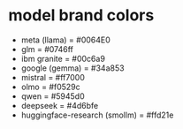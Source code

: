 # model brand colors

- meta (llama) = #0064E0
- glm = #0746ff
- ibm granite = #00c6a9
- google (gemma) = #34a853
- mistral = #ff7000
- olmo = #f0529c
- qwen = #5945d0
- deepseek = #4d6bfe
- huggingface-research (smollm) = #ffd21e